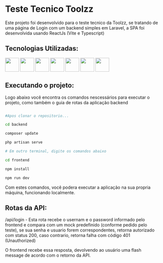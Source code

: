 # Teste Tecnico Toolzz

<p stylee="text-align: center; font-size: 14px">Este projeto foi desenvolvido para o teste tecnico da Toolzz, se tratando de uma página de Login com um backend simples em Laravel, a SPA foi desenvolvida usando ReactJs (Vite e Typescript)
</p>

<h2>Tecnologias Utilizadas:</h2>

<div style="display: inline-block">
<img width="45" height="45" src="https://cdn.jsdelivr.net/gh/devicons/devicon@latest/icons/html5/html5-original.svg" />
<img width="45" height="45" src="https://cdn.jsdelivr.net/gh/devicons/devicon@latest/icons/css3/css3-original.svg" />
<img width="45" height="45" src="https://cdn.jsdelivr.net/gh/devicons/devicon@latest/icons/sass/sass-original.svg" />
<img width="45" height="45" src="https://cdn.jsdelivr.net/gh/devicons/devicon@latest/icons/javascript/javascript-original.svg" />        
<img width="45" height="45" src="https://cdn.jsdelivr.net/gh/devicons/devicon@latest/icons/react/react-original.svg" />
<img width="45" height="45" src="https://cdn.jsdelivr.net/gh/devicons/devicon@latest/icons/laravel/laravel-original.svg" />
<img width="45" height="45" src="https://cdn.jsdelivr.net/gh/devicons/devicon@latest/icons/php/php-original.svg" />
</div>

<h2>Executando o projeto:</h2>

<p stylee="text-align: center; font-size: 14px">Logo abaixo você encontra os comandos nescessários para executar o projeto, como também o guia de rotas da aplicação backend</p>

```bash

#Apos clonar o repositorio...

cd backend

composer update

php artisan serve

# Em outro terminal, digite os comandos abaixo

cd frontend

npm install

npm run dev

```

<p stylee="text-align: center; font-size: 14px">Com estes comandos, você podera executar a aplicação na sua propria máquina, funcionando localmente.</p>

<h2>Rotas da API:</h2>

<p stylee="text-align: center; font-size: 14px">/api/login - Esta rota recebe o usernam e o password informado pelo frontend e compara com um mock predefinido (conforme pedido pelo teste), se sua senha e usuario forem correspondentes, retorna autorizado com status 200, caso contrario, retorna falha com código 401 (Unauthorized)</p>

<p stylee="text-align: center; font-size: 14px">O frontend recebe essa resposta, devolvendo ao usuário uma flash message de acordo com o retorno da API.</p>